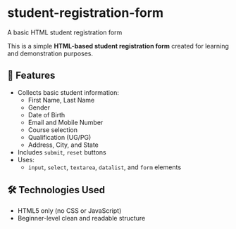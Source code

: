# student-registration-form
A basic HTML student registration form

This is a simple **HTML-based student registration form** created for learning and demonstration purposes.

## 🚀 Features
- Collects basic student information:
  - First Name, Last Name
  - Gender
  - Date of Birth
  - Email and Mobile Number
  - Course selection
  - Qualification (UG/PG)
  - Address, City, and State
- Includes `submit`, `reset` buttons
- Uses:
  - `input`, `select`, `textarea`, `datalist`, and `form` elements

## 🛠 Technologies Used
- HTML5 only (no CSS or JavaScript)
- Beginner-level clean and readable structure
